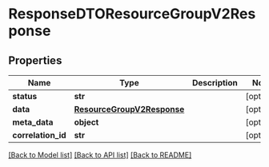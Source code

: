 # ResponseDTOResourceGroupV2Response

## Properties
Name | Type | Description | Notes
------------ | ------------- | ------------- | -------------
**status** | **str** |  | [optional] 
**data** | [**ResourceGroupV2Response**](ResourceGroupV2Response.md) |  | [optional] 
**meta_data** | **object** |  | [optional] 
**correlation_id** | **str** |  | [optional] 

[[Back to Model list]](../README.md#documentation-for-models) [[Back to API list]](../README.md#documentation-for-api-endpoints) [[Back to README]](../README.md)

